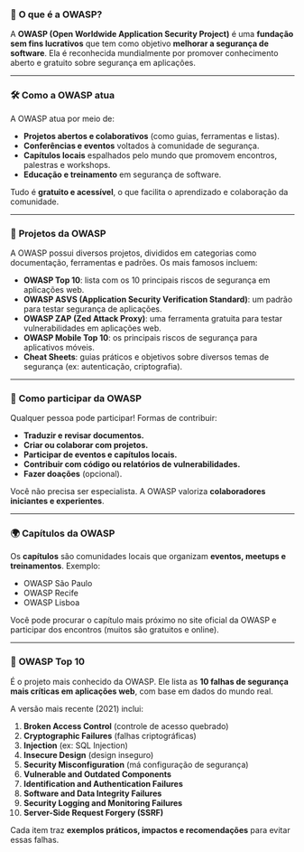 ### 🔐 **O que é a OWASP?**

A **OWASP (Open Worldwide Application Security Project)** é uma **fundação sem fins lucrativos** que tem como objetivo **melhorar a segurança de software**. Ela é reconhecida mundialmente por promover conhecimento aberto e gratuito sobre segurança em aplicações.

---

### 🛠️ **Como a OWASP atua**

A OWASP atua por meio de:

* **Projetos abertos e colaborativos** (como guias, ferramentas e listas).
* **Conferências e eventos** voltados à comunidade de segurança.
* **Capítulos locais** espalhados pelo mundo que promovem encontros, palestras e workshops.
* **Educação e treinamento** em segurança de software.

Tudo é **gratuito e acessível**, o que facilita o aprendizado e colaboração da comunidade.

---

### 📁 **Projetos da OWASP**

A OWASP possui diversos projetos, divididos em categorias como documentação, ferramentas e padrões. Os mais famosos incluem:

* **OWASP Top 10**: lista com os 10 principais riscos de segurança em aplicações web.
* **OWASP ASVS (Application Security Verification Standard)**: um padrão para testar segurança de aplicações.
* **OWASP ZAP (Zed Attack Proxy)**: uma ferramenta gratuita para testar vulnerabilidades em aplicações web.
* **OWASP Mobile Top 10**: os principais riscos de segurança para aplicativos móveis.
* **Cheat Sheets**: guias práticos e objetivos sobre diversos temas de segurança (ex: autenticação, criptografia).

---

### 🤝 **Como participar da OWASP**

Qualquer pessoa pode participar! Formas de contribuir:

* **Traduzir e revisar documentos.**
* **Criar ou colaborar com projetos.**
* **Participar de eventos e capítulos locais.**
* **Contribuir com código ou relatórios de vulnerabilidades.**
* **Fazer doações** (opcional).

Você não precisa ser especialista. A OWASP valoriza **colaboradores iniciantes e experientes**.

---

### 🌍 **Capítulos da OWASP**

Os **capítulos** são comunidades locais que organizam **eventos, meetups e treinamentos**. Exemplo:

* OWASP São Paulo
* OWASP Recife
* OWASP Lisboa

Você pode procurar o capítulo mais próximo no site oficial da OWASP e participar dos encontros (muitos são gratuitos e online).

---

### 🧨 **OWASP Top 10**

É o projeto mais conhecido da OWASP. Ele lista as **10 falhas de segurança mais críticas em aplicações web**, com base em dados do mundo real.

A versão mais recente (2021) inclui:

1. **Broken Access Control** (controle de acesso quebrado)
2. **Cryptographic Failures** (falhas criptográficas)
3. **Injection** (ex: SQL Injection)
4. **Insecure Design** (design inseguro)
5. **Security Misconfiguration** (má configuração de segurança)
6. **Vulnerable and Outdated Components**
7. **Identification and Authentication Failures**
8. **Software and Data Integrity Failures**
9. **Security Logging and Monitoring Failures**
10. **Server-Side Request Forgery (SSRF)**

Cada item traz **exemplos práticos, impactos e recomendações** para evitar essas falhas.
